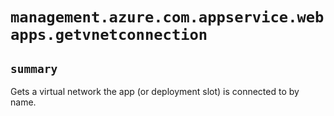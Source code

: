 # `management.azure.com.appservice.webapps.getvnetconnection`

## `summary`
Gets a virtual network the app (or deployment slot) is connected to by name.


